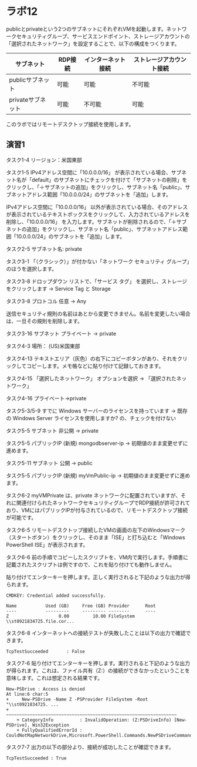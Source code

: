 # ラボ12

publicとprivateという2つのサブネットにそれぞれVMを起動します。ネットワークセキュリティグループ、サービスエンドポイント、ストレージアカウントの「選択されたネットワーク」を設定することで、以下の構成をつくります。

|サブネット|RDP接続|インターネット接続|ストレージアカウント接続|
|-|-|-|-|
|publicサブネット|可能|可能|不可能|
|privateサブネット|可能|不可能|可能|

このラボではリモートデスクトップ接続を使用します。

## 演習1

タスク1-4 リージョン：米国東部

タスク1-5 IPv4アドレス空間に「10.0.0.0/16」 が表示されている場合、サブネット名が「default」のサブネットにチェックを付けて「サブネットの削除」をクリックし、「＋サブネットの追加」をクリックし、サブネット名「public」、サブネットアドレス範囲「10.0.0.0/24」のサブネットを「追加」します。

IPv4アドレス空間に「10.0.0.0/16」 以外が表示されている場合、そのアドレスが表示されているテキストボックスをクリックして、入力されているアドレスを削除し、「10.0.0.0/16」 を入力します。サブネットが削除されるので、「＋サブネットの追加」をクリックし、サブネット名「public」、サブネットアドレス範囲「10.0.0.0/24」のサブネットを「追加」します。

タスク2-5 サブネット名: private

タスク3-1 「（クラシック）」が付かない「ネットワーク セキュリティ グループ」のほうを選択します。

タスク3-8 	ドロップダウン リストで、「サービス タグ」 を選択し、ストレージ をクリックします → Service Tag と Storage

タスク3-8 プロトコル 任意 → Any

送信セキュリティ規則の名前はあとから変更できません。名前を変更したい場合は、一旦その規則を削除します。


タスク3-16 サブネット プライベート → private

タスク4-3 場所： (US)米国東部

タスク4-13 テキストエリア（灰色）の右下にコピーボタンがあり、それをクリックしてコピーします。メモ帳などに貼り付けて記録しておきます。

タスク4-15 「選択したネットワーク」 オプションを選択 → 「選択されたネットワーク」

タスク4-16 プライベート→private

タスク5-3/5-9 すでに Windows サーバーのライセンスを持っています → 
既存の Windows Server ライセンスを使用しますか? の、チェックを付けない


タスク5-5 サブネット	非公開 → private

タスク5-5 パブリックIP (新規) mongodbserver-ip → 初期値のまま変更せずに進めます。

タスク5-11 サブネット 公開 → public

タスク5-5 パブリックIP (新規) myVmPublic-ip → 初期値のまま変更せずに進めます。

タスク6-2 myVMPrivate は、private ネットワークに配置されていますが、それに関連付けられたネットワークセキュリティグループでRDP接続が許可されており、VMにはパブリックIPが付与されているので、リモートデスクトップ接続が可能です。

タスク6-5 リモートデスクトップ接続したVMの画面の左下のWindowsマーク（スタートボタン）をクリックし、そのまま「ISE」と打ち込むと「Windows PowerShell ISE」が表示されます。

タスク6-6 前の手順でコピーしたスクリプトを、VM内で実行します。手順書に記載されたスクリプトは例ですので、これを貼り付けても動作しません。

貼り付けてエンターキーを押します。正しく実行されると下記のような出力が得られます。

```
CMDKEY: Credential added successfully.

Name           Used (GB)     Free (GB) Provider      Root                      
----           ---------     --------- --------      ----                      
Z                   0.00         10.00 FileSystem    \\st0921834725.file.cor...
```

タスク6-8 インターネットへの接続テストが失敗したことは以下の出力で確認できます。
```
TcpTestSucceeded       : False
```

タスク7-6 貼り付けてエンターキーを押します。実行されると下記のような出力が得られます。これは、ファイル共有（Z:）の接続ができなかったということを意味します。これは想定される結果です。

```
New-PSDrive : Access is denied
At line:6 char:5
+     New-PSDrive -Name Z -PSProvider FileSystem -Root "\\st0921834725. ...
+     ~~~~~~~~~~~~~~~~~~~~~~~~~~~~~~~~~~~~~~~~~~~~~~~~~~~~~~~~~~~~~~~~~
    + CategoryInfo          : InvalidOperation: (Z:PSDriveInfo) [New-PSDrive], Win32Exception
    + FullyQualifiedErrorId : CouldNotMapNetworkDrive,Microsoft.PowerShell.Commands.NewPSDriveCommand
```

タスク7-7 出力の以下の部分より、接続が成功したことが確認できます。
```
TcpTestSucceeded : True
```

